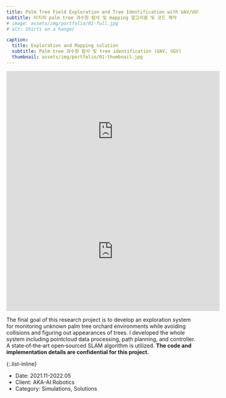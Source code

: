 ```yaml
---
title: Palm Tree Field Exploration and Tree Identification with UAV/UGV
subtitle: 미지의 palm tree 과수원 탐사 및 mapping 알고리즘 및 코드 제작
# image: assets/img/portfolio/01-full.jpg
# alt: Shirts on a hanger

caption:
  title: Exploration and Mapping solution
  subtitle: Palm tree 과수원 탐사 및 tree identification (UAV, UGV)
  thumbnail: assets/img/portfolio/01-thumbnail.jpg
---
```

  <iframe width="560" height="315" src="https://www.youtube.com/embed/p7n7KhUU_5g" title="YouTube video player" frameborder="0" allow="accelerometer; autoplay; clipboard-write; encrypted-media; gyroscope; picture-in-picture" allowfullscreen></iframe>
  <iframe width="560" height="315" src="https://www.youtube.com/embed/R6GKBVuo3qg" title="YouTube video player" frameborder="0" allow="accelerometer; autoplay; clipboard-write; encrypted-media; gyroscope; picture-in-picture" allowfullscreen></iframe>    

The final goal of this research project is to develop an exploration system for monitoring unknown palm tree orchard environments while avoiding collisions and figuring out appearances of trees. I developed the whole system including pointcloud data processing, path planning, and controller. A state‑of‑the‑art open‑sourced SLAM algorithm is utilized.
**The code and implementation details are confidential for this project.**

{:.list-inline}
- Date: 2021.11-2022.05
- Client: AKA-AI Robotics
- Category: Simulations, Solutions